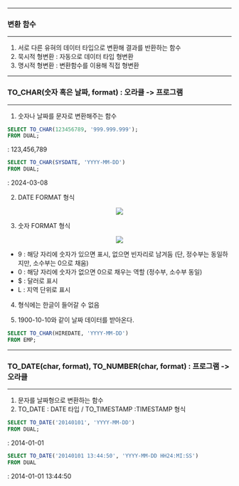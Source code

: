 -----
### 변환 함수
-----
1. 서로 다른 유혀의 데이터 타입으로 변환해 결과를 반환하는 함수
2. 묵시적 형변환 : 자동으로 데이터 타입 형변환
3. 명시적 형변환 : 변환함수를 이용해 직접 형변환

-----
### TO_CHAR(숫자 혹은 날짜, format) : 오라클 -> 프로그램
-----
1. 숫자나 날짜를 문자로 변환해주는 함수

```sql
SELECT TO_CHAR(123456789, '999.999.999');
FROM DUAL;
```
: 123,456,789

```SQL
SELECT TO_CHAR(SYSDATE, 'YYYY-MM-DD')
FROM DUAL;
```
: 2024-03-08

2. DATE FORMAT 형식
<div align = "center">
<img src="https://github.com/sooyounghan/DataBase/assets/34672301/a9b91d3a-aa5b-4ed5-9342-2992720995c8">
</div>

3. 숫자 FORMAT 형식
<div align = "center">
<img src="https://github.com/sooyounghan/DataBase/assets/34672301/68293771-c820-4317-ace3-fe519b5ecd00">
</div>   

  - 9 : 해당 자리에 숫자가 있으면 표시, 없으면 빈자리로 남겨둠 (단, 정수부는 동일하지만, 소수부는 0으로 채움)
  - 0 : 해당 자리에 숫자가 없으면 0으로 채우는 역할 (정수부, 소수부 동일)
  - $ : 달러로 표시
  - L : 지역 단위로 표시

4. 형식에는 한글이 들어갈 수 없음

5. 1900-10-10와 같이 날짜 데이터를 받아온다.
```sql
SELECT TO_CHAR(HIREDATE, 'YYYY-MM-DD')
FROM EMP;
```

-----
### TO_DATE(char, format), TO_NUMBER(char, format) : 프로그램 -> 오라클
-----
1. 문자를 날짜형으로 변환하는 함수
2. TO_DATE : DATE 타입 / TO_TIMESTAMP :TIMESTAMP 형식

```sql
SELECT TO_DATE('20140101', 'YYYY-MM-DD')
FROM DUAL;
```
: 2014-01-01

```sql
SELECT TO_DATE('20140101 13:44:50', 'YYYY-MM-DD HH24:MI:SS')
FROM DUAL
```
: 2014-01-01 13:44:50
